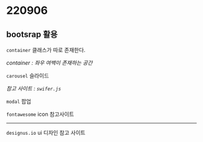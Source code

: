 # 220906

## bootsrap 활용

`container` 클래스가 따로 존재한다.

*container : 좌우 여백이 존재하는 공간*

`carousel` 슬라이드

*참고 사이트 : `swifer.js`*

`modal` 팝업

`fontawesome` icon 참고사이트

---

`designus.io` ui 디자인 참고 사이트